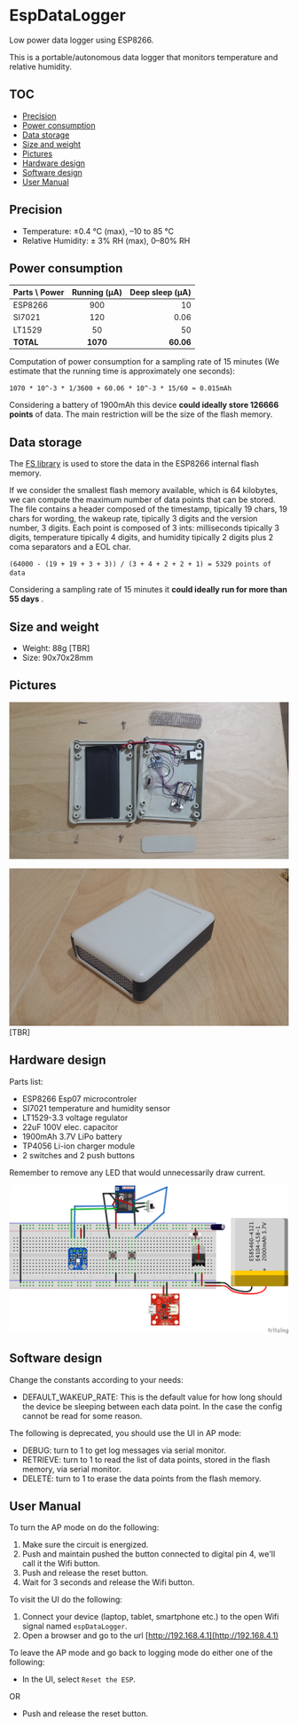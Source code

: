 # EspDataLogger
Low power data logger using ESP8266.

This is a portable/autonomous data logger that monitors temperature and relative humidity.

## TOC

  - [Precision](#precision)
  - [Power consumption](#power-consumption)
  - [Data storage](#data-storage)
  - [Size and weight](#size-and-weight)
  - [Pictures](#pictures)
  - [Hardware design](#hardware-design)
  - [Software design](#software-design)
  - [User Manual](#user-manual)

## Precision

  - Temperature: ±0.4 °C (max), –10 to 85 °C
  - Relative Humidity: ± 3% RH (max), 0–80% RH

## Power consumption

| Parts \ Power | Running (µA)  | Deep sleep (µA)  |
| ------------- |:-------------:| ----------------:|
| ESP8266       |      900      |        10        |
| SI7021        |      120      |        0.06      |
| LT1529        |      50       |        50        |
| **TOTAL**     |    **1070**   |      **60.06**   |

Computation of power consumption for a sampling rate of 15 minutes (We estimate that the running time is approximately one seconds):
    
    1070 * 10^-3 * 1/3600 + 60.06 * 10^-3 * 15/60 ≈ 0.015mAh

Considering a battery of 1900mAh this device **could ideally store 126666 points** of data. The main restriction will be the size of the flash memory.

## Data storage

The [FS library](http://esp8266.github.io/Arduino/versions/2.0.0/doc/filesystem.html) is used to store the data in the ESP8266 internal flash memory.

If we consider the smallest flash memory available, which is 64 kilobytes, we can compute the maximum number of data points that can be stored.
The file contains a header composed of the timestamp, tipically 19 chars, 19 chars for wording, the wakeup rate, tipically 3 digits and the version number, 3 digits.
Each point is composed of 3 ints: milliseconds tipically 3 digits, temperature tipically 4 digits, and humidity tipically 2 digits plus 2 coma separators and a EOL char.

    (64000 - (19 + 19 + 3 + 3)) / (3 + 4 + 2 + 2 + 1) = 5329 points of data

Considering a sampling rate of 15 minutes it **could ideally run for more than 55 days** .


## Size and weight

  * Weight: 88g [TBR]
  * Size: 90x70x28mm

## Pictures

![Open](res/open.jpg)

![Closed](res/closed.jpg) [TBR]

## Hardware design

Parts list:

  - ESP8266 Esp07 microcontroler
  - SI7021 temperature and humidity sensor
  - LT1529-3.3 voltage regulator
  - 22uF 100V elec. capacitor
  - 1900mAh 3.7V LiPo battery
  - TP4056 Li-ion charger module
  - 2 switches and 2 push buttons

Remember to remove any LED that would unnecessarily draw current.

![Sketch](res/sketch.png)

## Software design

Change the constants according to your needs:

  - DEFAULT_WAKEUP_RATE: This is the default value for how long should the device be sleeping between each data point. In the case the config cannot be read for some reason.

The following is deprecated, you should use the UI in AP mode:

  - DEBUG: turn to 1 to get log messages via serial monitor.
  - RETRIEVE: turn to 1 to read the list of data points, stored in the flash memory, via serial monitor.
  - DELETE: turn to 1 to erase the data points from the flash memory.

## User Manual

To turn the AP mode on do the following:

  1. Make sure the circuit is energized.
  2. Push and maintain pushed the button connected to digital pin 4, we'll call it the Wifi button.
  3. Push and release the reset button.
  4. Wait for 3 seconds and release the Wifi button.

To visit the UI do the following:

  1. Connect your device (laptop, tablet, smartphone etc.) to the open Wifi signal named `espDataLogger`.
  2. Open a browser and go to the url [http://192.168.4.1](http://192.168.4.1)

To leave the AP mode and go back to logging mode do either one of the following:

  - In the UI, select `Reset the ESP`.

OR

  - Push and release the reset button.